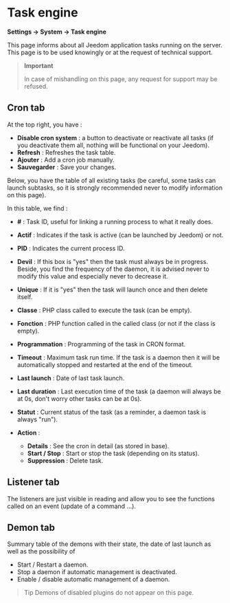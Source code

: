 # Task engine
**Settings → System → Task engine**

This page informs about all Jeedom application tasks running on the server.
This page is to be used knowingly or at the request of technical support.

> **Important**
>
> In case of mishandling on this page, any request for support may be refused.

## Cron tab

At the top right, you have :

- **Disable cron system** : a button to deactivate or reactivate all tasks (if you deactivate them all, nothing will be functional on your Jeedom).
- **Refresh** : Refreshes the task table.
- **Ajouter** : Add a cron job manually.
- **Sauvegarder** : Save your changes.

Below, you have the table of all existing tasks (be careful, some tasks can launch subtasks, so it is strongly recommended never to modify information on this page).

In this table, we find :

- **\#** : Task ID, useful for linking a running process to what it really does.
- **Actif** : Indicates if the task is active (can be launched by Jeedom) or not.
- **PID** : Indicates the current process ID.
- **Devil** : If this box is &quot;yes&quot; then the task must always be in progress. Beside, you find the frequency of the daemon, it is advised never to modify this value and especially never to decrease it.
- **Unique** : If it is &quot;yes&quot; then the task will launch once and then delete itself.
- **Classe** : PHP class called to execute the task (can be empty).
- **Fonction** : PHP function called in the called class (or not if the class is empty).
- **Programmation** : Programming of the task in CRON format.
- **Timeout** : Maximum task run time. If the task is a daemon then it will be automatically stopped and restarted at the end of the timeout.
- **Last launch** : Date of last task launch.
- **Last duration** : Last execution time of the task (a daemon will always be at 0s, don&#39;t worry other tasks can be at 0s).
- **Statut** : Current status of the task (as a reminder, a daemon task is always &quot;run&quot;).

- **Action** :
    - **Details** : See the cron in detail (as stored in base).
    - **Start / Stop** : Start or stop the task (depending on its status).
    - **Suppression** : Delete task.


## Listener tab

The listeners are just visible in reading and allow you to see the functions called on an event (update of a command ...).

## Demon tab

Summary table of the demons with their state, the date of last launch as well as the possibility of
- Start / Restart a daemon.
- Stop a daemon if automatic management is deactivated.
- Enable / disable automatic management of a daemon.

> Tip
> Demons of disabled plugins do not appear on this page.